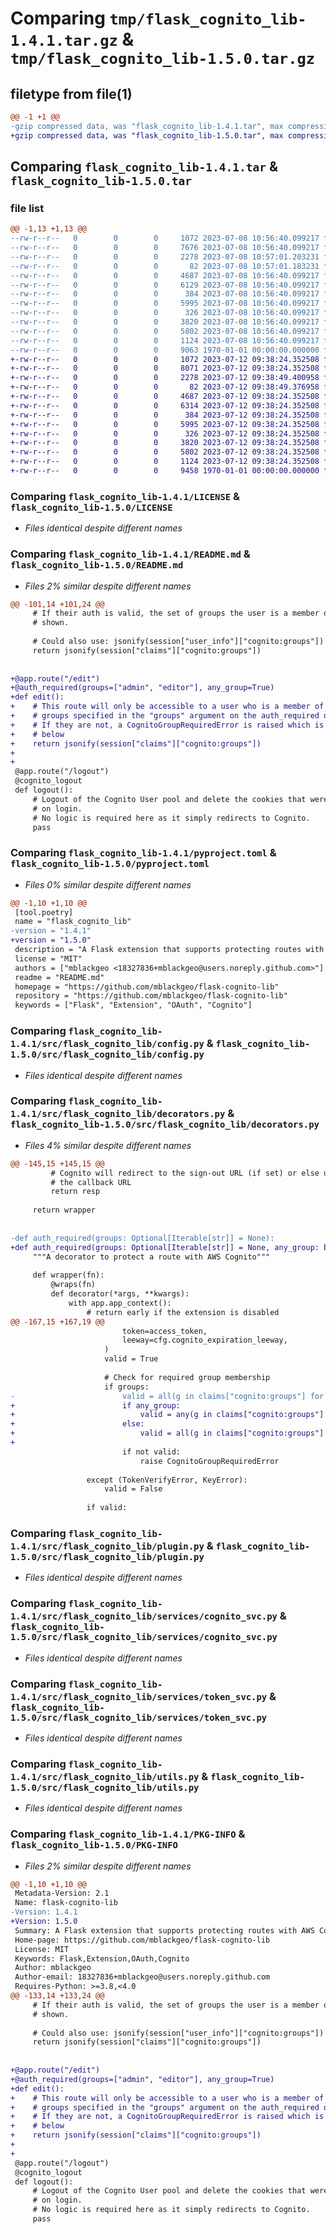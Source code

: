# Comparing `tmp/flask_cognito_lib-1.4.1.tar.gz` & `tmp/flask_cognito_lib-1.5.0.tar.gz`

## filetype from file(1)

```diff
@@ -1 +1 @@
-gzip compressed data, was "flask_cognito_lib-1.4.1.tar", max compression
+gzip compressed data, was "flask_cognito_lib-1.5.0.tar", max compression
```

## Comparing `flask_cognito_lib-1.4.1.tar` & `flask_cognito_lib-1.5.0.tar`

### file list

```diff
@@ -1,13 +1,13 @@
--rw-r--r--   0        0        0     1072 2023-07-08 10:56:40.099217 flask_cognito_lib-1.4.1/LICENSE
--rw-r--r--   0        0        0     7676 2023-07-08 10:56:40.099217 flask_cognito_lib-1.4.1/README.md
--rw-r--r--   0        0        0     2278 2023-07-08 10:57:01.203231 flask_cognito_lib-1.4.1/pyproject.toml
--rw-r--r--   0        0        0       82 2023-07-08 10:57:01.183231 flask_cognito_lib-1.4.1/src/flask_cognito_lib/__init__.py
--rw-r--r--   0        0        0     4687 2023-07-08 10:56:40.099217 flask_cognito_lib-1.4.1/src/flask_cognito_lib/config.py
--rw-r--r--   0        0        0     6129 2023-07-08 10:56:40.099217 flask_cognito_lib-1.4.1/src/flask_cognito_lib/decorators.py
--rw-r--r--   0        0        0      384 2023-07-08 10:56:40.099217 flask_cognito_lib-1.4.1/src/flask_cognito_lib/exceptions.py
--rw-r--r--   0        0        0     5995 2023-07-08 10:56:40.099217 flask_cognito_lib-1.4.1/src/flask_cognito_lib/plugin.py
--rw-r--r--   0        0        0      326 2023-07-08 10:56:40.099217 flask_cognito_lib-1.4.1/src/flask_cognito_lib/services/__init__.py
--rw-r--r--   0        0        0     3820 2023-07-08 10:56:40.099217 flask_cognito_lib-1.4.1/src/flask_cognito_lib/services/cognito_svc.py
--rw-r--r--   0        0        0     5802 2023-07-08 10:56:40.099217 flask_cognito_lib-1.4.1/src/flask_cognito_lib/services/token_svc.py
--rw-r--r--   0        0        0     1124 2023-07-08 10:56:40.099217 flask_cognito_lib-1.4.1/src/flask_cognito_lib/utils.py
--rw-r--r--   0        0        0     9063 1970-01-01 00:00:00.000000 flask_cognito_lib-1.4.1/PKG-INFO
+-rw-r--r--   0        0        0     1072 2023-07-12 09:38:24.352508 flask_cognito_lib-1.5.0/LICENSE
+-rw-r--r--   0        0        0     8071 2023-07-12 09:38:24.352508 flask_cognito_lib-1.5.0/README.md
+-rw-r--r--   0        0        0     2278 2023-07-12 09:38:49.400958 flask_cognito_lib-1.5.0/pyproject.toml
+-rw-r--r--   0        0        0       82 2023-07-12 09:38:49.376958 flask_cognito_lib-1.5.0/src/flask_cognito_lib/__init__.py
+-rw-r--r--   0        0        0     4687 2023-07-12 09:38:24.352508 flask_cognito_lib-1.5.0/src/flask_cognito_lib/config.py
+-rw-r--r--   0        0        0     6314 2023-07-12 09:38:24.352508 flask_cognito_lib-1.5.0/src/flask_cognito_lib/decorators.py
+-rw-r--r--   0        0        0      384 2023-07-12 09:38:24.352508 flask_cognito_lib-1.5.0/src/flask_cognito_lib/exceptions.py
+-rw-r--r--   0        0        0     5995 2023-07-12 09:38:24.352508 flask_cognito_lib-1.5.0/src/flask_cognito_lib/plugin.py
+-rw-r--r--   0        0        0      326 2023-07-12 09:38:24.352508 flask_cognito_lib-1.5.0/src/flask_cognito_lib/services/__init__.py
+-rw-r--r--   0        0        0     3820 2023-07-12 09:38:24.352508 flask_cognito_lib-1.5.0/src/flask_cognito_lib/services/cognito_svc.py
+-rw-r--r--   0        0        0     5802 2023-07-12 09:38:24.352508 flask_cognito_lib-1.5.0/src/flask_cognito_lib/services/token_svc.py
+-rw-r--r--   0        0        0     1124 2023-07-12 09:38:24.352508 flask_cognito_lib-1.5.0/src/flask_cognito_lib/utils.py
+-rw-r--r--   0        0        0     9458 1970-01-01 00:00:00.000000 flask_cognito_lib-1.5.0/PKG-INFO
```

### Comparing `flask_cognito_lib-1.4.1/LICENSE` & `flask_cognito_lib-1.5.0/LICENSE`

 * *Files identical despite different names*

### Comparing `flask_cognito_lib-1.4.1/README.md` & `flask_cognito_lib-1.5.0/README.md`

 * *Files 2% similar despite different names*

```diff
@@ -101,14 +101,24 @@
     # If their auth is valid, the set of groups the user is a member of will be
     # shown.
 
     # Could also use: jsonify(session["user_info"]["cognito:groups"])
     return jsonify(session["claims"]["cognito:groups"])
 
 
+@app.route("/edit")
+@auth_required(groups=["admin", "editor"], any_group=True)
+def edit():
+    # This route will only be accessible to a user who is a member of any of
+    # groups specified in the "groups" argument on the auth_required decorator
+    # If they are not, a CognitoGroupRequiredError is raised which is handled
+    # below
+    return jsonify(session["claims"]["cognito:groups"])
+
+
 @app.route("/logout")
 @cognito_logout
 def logout():
     # Logout of the Cognito User pool and delete the cookies that were set
     # on login.
     # No logic is required here as it simply redirects to Cognito.
     pass
```

### Comparing `flask_cognito_lib-1.4.1/pyproject.toml` & `flask_cognito_lib-1.5.0/pyproject.toml`

 * *Files 0% similar despite different names*

```diff
@@ -1,10 +1,10 @@
 [tool.poetry]
 name = "flask_cognito_lib"
-version = "1.4.1"
+version = "1.5.0"
 description = "A Flask extension that supports protecting routes with AWS Cognito following OAuth 2.1 best practices"
 license = "MIT"
 authors = ["mblackgeo <18327836+mblackgeo@users.noreply.github.com>"]
 readme = "README.md"
 homepage = "https://github.com/mblackgeo/flask-cognito-lib"
 repository = "https://github.com/mblackgeo/flask-cognito-lib"
 keywords = ["Flask", "Extension", "OAuth", "Cognito"]
```

### Comparing `flask_cognito_lib-1.4.1/src/flask_cognito_lib/config.py` & `flask_cognito_lib-1.5.0/src/flask_cognito_lib/config.py`

 * *Files identical despite different names*

### Comparing `flask_cognito_lib-1.4.1/src/flask_cognito_lib/decorators.py` & `flask_cognito_lib-1.5.0/src/flask_cognito_lib/decorators.py`

 * *Files 4% similar despite different names*

```diff
@@ -145,15 +145,15 @@
         # Cognito will redirect to the sign-out URL (if set) or else use
         # the callback URL
         return resp
 
     return wrapper
 
 
-def auth_required(groups: Optional[Iterable[str]] = None):
+def auth_required(groups: Optional[Iterable[str]] = None, any_group: bool = False):
     """A decorator to protect a route with AWS Cognito"""
 
     def wrapper(fn):
         @wraps(fn)
         def decorator(*args, **kwargs):
             with app.app_context():
                 # return early if the extension is disabled
@@ -167,15 +167,19 @@
                         token=access_token,
                         leeway=cfg.cognito_expiration_leeway,
                     )
                     valid = True
 
                     # Check for required group membership
                     if groups:
-                        valid = all(g in claims["cognito:groups"] for g in groups)
+                        if any_group:
+                            valid = any(g in claims["cognito:groups"] for g in groups)
+                        else:
+                            valid = all(g in claims["cognito:groups"] for g in groups)
+
                         if not valid:
                             raise CognitoGroupRequiredError
 
                 except (TokenVerifyError, KeyError):
                     valid = False
 
                 if valid:
```

### Comparing `flask_cognito_lib-1.4.1/src/flask_cognito_lib/plugin.py` & `flask_cognito_lib-1.5.0/src/flask_cognito_lib/plugin.py`

 * *Files identical despite different names*

### Comparing `flask_cognito_lib-1.4.1/src/flask_cognito_lib/services/cognito_svc.py` & `flask_cognito_lib-1.5.0/src/flask_cognito_lib/services/cognito_svc.py`

 * *Files identical despite different names*

### Comparing `flask_cognito_lib-1.4.1/src/flask_cognito_lib/services/token_svc.py` & `flask_cognito_lib-1.5.0/src/flask_cognito_lib/services/token_svc.py`

 * *Files identical despite different names*

### Comparing `flask_cognito_lib-1.4.1/src/flask_cognito_lib/utils.py` & `flask_cognito_lib-1.5.0/src/flask_cognito_lib/utils.py`

 * *Files identical despite different names*

### Comparing `flask_cognito_lib-1.4.1/PKG-INFO` & `flask_cognito_lib-1.5.0/PKG-INFO`

 * *Files 2% similar despite different names*

```diff
@@ -1,10 +1,10 @@
 Metadata-Version: 2.1
 Name: flask-cognito-lib
-Version: 1.4.1
+Version: 1.5.0
 Summary: A Flask extension that supports protecting routes with AWS Cognito following OAuth 2.1 best practices
 Home-page: https://github.com/mblackgeo/flask-cognito-lib
 License: MIT
 Keywords: Flask,Extension,OAuth,Cognito
 Author: mblackgeo
 Author-email: 18327836+mblackgeo@users.noreply.github.com
 Requires-Python: >=3.8,<4.0
@@ -133,14 +133,24 @@
     # If their auth is valid, the set of groups the user is a member of will be
     # shown.
 
     # Could also use: jsonify(session["user_info"]["cognito:groups"])
     return jsonify(session["claims"]["cognito:groups"])
 
 
+@app.route("/edit")
+@auth_required(groups=["admin", "editor"], any_group=True)
+def edit():
+    # This route will only be accessible to a user who is a member of any of
+    # groups specified in the "groups" argument on the auth_required decorator
+    # If they are not, a CognitoGroupRequiredError is raised which is handled
+    # below
+    return jsonify(session["claims"]["cognito:groups"])
+
+
 @app.route("/logout")
 @cognito_logout
 def logout():
     # Logout of the Cognito User pool and delete the cookies that were set
     # on login.
     # No logic is required here as it simply redirects to Cognito.
     pass
```

